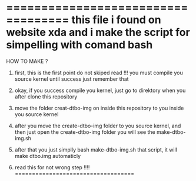 ===================================
this file i found on website xda and i make the script for simpelling with comand bash
===========================

HOW TO MAKE ?

1. first, this is the first point do not skiped
read !!!
you must compile you source kernel until success just remember that

2. okay, if you success compile you kernel, just go to direktory when you after clone this repository

3. move the folder creat-dtbo-img on inside this repository to you inside you source kernel

4. after you move the create-dtbo-img folder to you source kernel, and then just open the create-dtbo-img folder you will see the make-dtbo-img.sh 

5. after that you just simplly bash make-dtbo-img.sh that script, it will make dtbo.img automaticly 

5. read this for not wrong step !!!!
===================================
